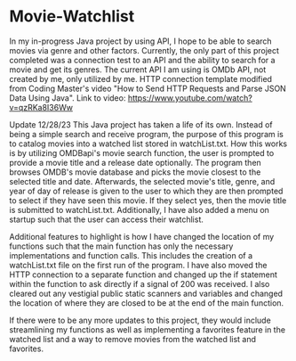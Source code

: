 # Movie-Watchlist
In my in-progress Java project by using API, I hope to be able to search movies via genre and other factors. Currently, the only part of this project completed was a connection test to an API and the ability to search for a movie and get its genres. 
The current API I am using is OMDb API, not created by me, only utilized by me.
HTTP connection template modified from Coding Master's video "How to Send HTTP Requests and Parse JSON Data Using Java".
Link to video: https://www.youtube.com/watch?v=qzRKa8I36Ww

Update 12/28/23
This Java project has taken a life of its own. Instead of being a simple search and receive program, the purpose of this program is to catalog movies into a watched list stored in watchList.txt. How this works is by utilizing OMDBapi's movie search function, the user is prompted to provide a movie title and a release date optionally. The program then browses OMDB's movie database and picks the movie closest to the selected title and date. Afterwards, the selected movie's title, genre, and year of day of release is given to the user to which they are then prompted to select if they have seen this movie. If they select yes, then the movie title is submitted to watchList.txt. Additionally, I have also added a menu on startup such that the user can access their watchlist. 

Additional features to highlight is how I have changed the location of my functions such that the main function has only the necessary implementations and function calls. This includes the creation of a watchList.txt file on the first run of the program. I have also moved the HTTP connection to a separate function and changed up the if statement within the function to ask directly if a signal of 200 was received. I also cleared out any vestigial public static scanners and variables and changed the location of where they are closed to be at the end of the main function. 

If there were to be any more updates to this project, they would include streamlining my functions as well as implementing a favorites feature in the watched list and a way to remove movies from the watched list and favorites. 
